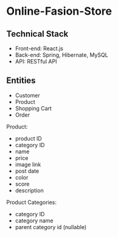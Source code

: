 # Online-Fasion-Store

## Technical Stack

- Front-end: React.js
- Back-end: Spring, Hibernate, MySQL
- API: RESTful API

## Entities

- Customer
- Product
- Shopping Cart
- Order

Product:
- product ID
- category ID
- name
- price
- image link
- post date
- color
- score
- description

Product Categories:
- category ID
- category name
- parent category id (nullable)

